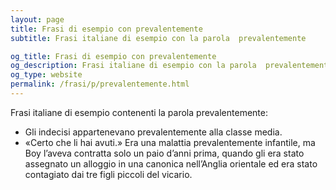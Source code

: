 ```yaml
---
layout: page
title: Frasi di esempio con prevalentemente 
subtitle: Frasi italiane di esempio con la parola  prevalentemente

og_title: Frasi di esempio con prevalentemente 
og_description: Frasi italiane di esempio con la parola  prevalentemente
og_type: website
permalink: /frasi/p/prevalentemente.html
---
```


Frasi italiane di esempio contenenti la parola prevalentemente:


- Gli indecisi appartenevano prevalentemente alla classe media.
- «Certo che li hai avuti.» Era una malattia prevalentemente infantile, ma Boy l’aveva contratta solo un paio d’anni prima, quando gli era stato assegnato un alloggio in una canonica nell’Anglia orientale ed era stato contagiato dai tre figli piccoli del vicario.
